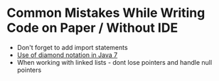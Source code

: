 Common Mistakes While Writing Code on Paper / Without IDE
=========================================================

* Don't forget to add import statements
* [Use of diamond notation in Java 7](http://docs.oracle.com/javase/tutorial/java/generics/types.html#diamond)
* When working with linked lists - dont lose pointers and handle null pointers